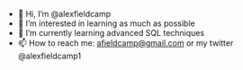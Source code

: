 - 👋 Hi, I’m @alexfieldcamp
- 👀 I’m interested in learning as much as possible
- 🌱 I’m currently learning advanced SQL techniques
- 📫 How to reach me: afieldcamp@gmail.com or my twitter @alexfieldcamp1

<!---
alexfieldcamp/alexfieldcamp is a ✨ special ✨ repository because its `README.md` (this file) appears on your GitHub profile.
You can click the Preview link to take a look at your changes.
--->
